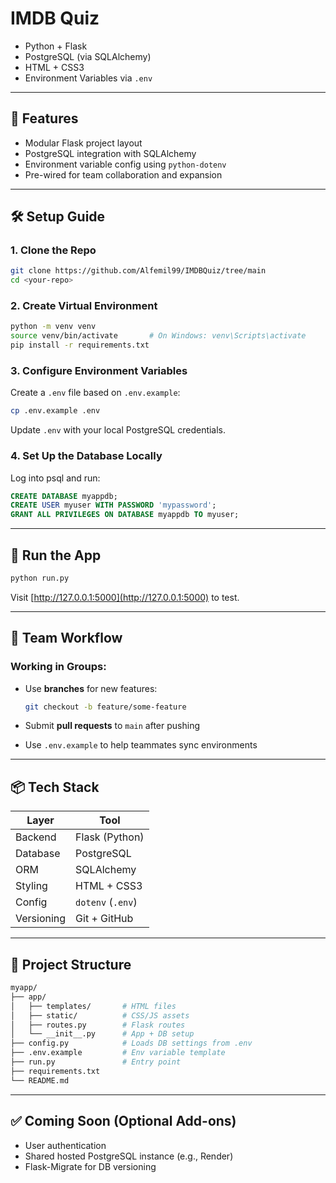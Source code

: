 # IMDB Quiz

- Python + Flask
- PostgreSQL (via SQLAlchemy)
- HTML + CSS3
- Environment Variables via `.env`

---

## 🚀 Features

- Modular Flask project layout
- PostgreSQL integration with SQLAlchemy
- Environment variable config using `python-dotenv`
- Pre-wired for team collaboration and expansion

---

## 🛠️ Setup Guide

### 1. Clone the Repo

```bash
git clone https://github.com/Alfemil99/IMDBQuiz/tree/main
cd <your-repo>
```

### 2. Create Virtual Environment

```bash
python -m venv venv
source venv/bin/activate       # On Windows: venv\Scripts\activate
pip install -r requirements.txt
```

### 3. Configure Environment Variables

Create a `.env` file based on `.env.example`:

```bash
cp .env.example .env
```

Update `.env` with your local PostgreSQL credentials.

### 4. Set Up the Database Locally

Log into psql and run:

```sql
CREATE DATABASE myappdb;
CREATE USER myuser WITH PASSWORD 'mypassword';
GRANT ALL PRIVILEGES ON DATABASE myappdb TO myuser;
```

---

## 🧪 Run the App

```bash
python run.py
```

Visit [http://127.0.0.1:5000](http://127.0.0.1:5000) to test.

---

## 👥 Team Workflow

### Working in Groups:

- Use **branches** for new features:
  ```bash
  git checkout -b feature/some-feature
  ```

- Submit **pull requests** to `main` after pushing
- Use `.env.example` to help teammates sync environments

---

## 📦 Tech Stack

| Layer     | Tool                |
|-----------|---------------------|
| Backend   | Flask (Python)      |
| Database  | PostgreSQL          |
| ORM       | SQLAlchemy          |
| Styling   | HTML + CSS3         |
| Config    | `dotenv` (`.env`)   |
| Versioning| Git + GitHub        |

---

## 📂 Project Structure

```bash
myapp/
├── app/
│   ├── templates/       # HTML files
│   ├── static/          # CSS/JS assets
│   ├── routes.py        # Flask routes
│   └── __init__.py      # App + DB setup
├── config.py            # Loads DB settings from .env
├── .env.example         # Env variable template
├── run.py               # Entry point
├── requirements.txt
└── README.md
```

---

## ✅ Coming Soon (Optional Add-ons)

- User authentication
- Shared hosted PostgreSQL instance (e.g., Render)
- Flask-Migrate for DB versioning
